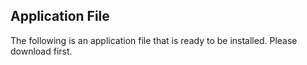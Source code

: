 ## Application File


The following is an application file that is ready to be installed. Please download first.
